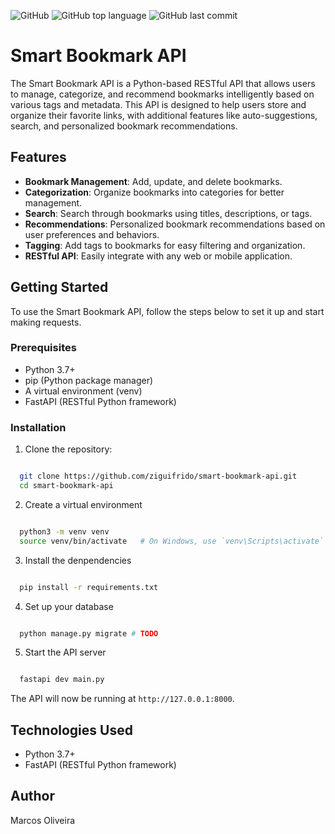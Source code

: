 ![GitHub](https://img.shields.io/github/license/ziguifrido/smart-bookmark-api)
![GitHub top language](https://img.shields.io/github/languages/top/ziguifrido/smart-bookmark-api)
![GitHub last commit](https://img.shields.io/github/last-commit/ziguifrido/smart-bookmark-api)

# Smart Bookmark API

The Smart Bookmark API is a Python-based RESTful API that allows users to manage, categorize, and recommend bookmarks intelligently based on various tags and metadata. This API is designed to help users store and organize their favorite links, with additional features like auto-suggestions, search, and personalized bookmark recommendations.

## Features
* **Bookmark Management**: Add, update, and delete bookmarks.
* **Categorization**: Organize bookmarks into categories for better management.
* **Search**: Search through bookmarks using titles, descriptions, or tags.
* **Recommendations**: Personalized bookmark recommendations based on user preferences and behaviors.
* **Tagging**: Add tags to bookmarks for easy filtering and organization.
* **RESTful API**: Easily integrate with any web or mobile application.

## Getting Started
To use the Smart Bookmark API, follow the steps below to set it up and start making requests.

### Prerequisites
* Python 3.7+
* pip (Python package manager)
* A virtual environment (venv)
* FastAPI (RESTful Python framework)

### Installation

1. Clone the repository:

```bash

  git clone https://github.com/ziguifrido/smart-bookmark-api.git
  cd smart-bookmark-api

```

2. Create a virtual environment

```bash

  python3 -m venv venv
  source venv/bin/activate   # On Windows, use `venv\Scripts\activate`

```

3. Install the denpendencies

```bash

  pip install -r requirements.txt

```

4. Set up your database

```bash

  python manage.py migrate # TODO

```

5. Start the API server

```bash

  fastapi dev main.py

```

The API will now be running at `http://127.0.0.1:8000`.


## Technologies Used

* Python 3.7+
* FastAPI (RESTful Python framework)

## Author

Marcos Oliveira
